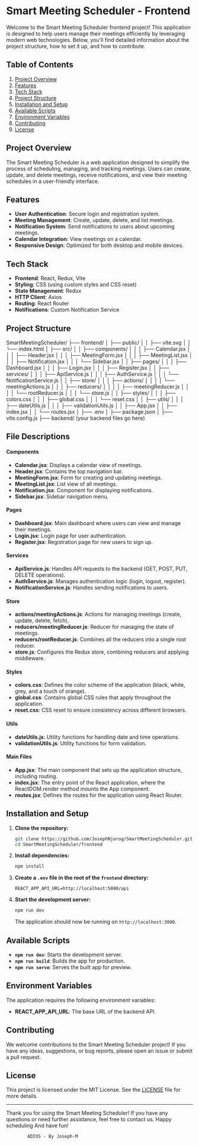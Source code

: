 # Smart Meeting Scheduler - Frontend

Welcome to the Smart Meeting Scheduler frontend project! This application is designed to help users manage their meetings efficiently by leveraging modern web technologies. Below, you'll find detailed information about the project structure, how to set it up, and how to contribute.

## Table of Contents

1. [Project Overview](#project-overview)
2. [Features](#features)
3. [Tech Stack](#tech-stack)
4. [Project Structure](#project-structure)
5. [Installation and Setup](#installation-and-setup)
6. [Available Scripts](#available-scripts)
7. [Environment Variables](#environment-variables)
8. [Contributing](#contributing)
9. [License](#license)

## Project Overview

The Smart Meeting Scheduler is a web application designed to simplify the process of scheduling, managing, and tracking meetings. Users can create, update, and delete meetings, receive notifications, and view their meeting schedules in a user-friendly interface.

## Features

- **User Authentication**: Secure login and registration system.
- **Meeting Management**: Create, update, delete, and list meetings.
- **Notification System**: Send notifications to users about upcoming meetings.
- **Calendar Integration**: View meetings on a calendar.
- **Responsive Design**: Optimized for both desktop and mobile devices.

## Tech Stack

- **Frontend**: React, Redux, Vite
- **Styling**: CSS (using custom styles and CSS reset)
- **State Management**: Redux
- **HTTP Client**: Axios
- **Routing**: React Router
- **Notifications**: Custom Notification Service

## Project Structure

SmartMeetingScheduler/
├── frontend/
│   ├── public/
│   │   ├── vite.svg
│   │   └── index.html
│   ├── src/
│   │   ├── components/
│   │   │   ├── Calendar.jsx
│   │   │   ├── Header.jsx
│   │   │   ├── MeetingForm.jsx
│   │   │   ├── MeetingList.jsx
│   │   │   ├── Notification.jsx
│   │   │   └── Sidebar.jsx
│   │   ├── pages/
│   │   │   ├── Dashboard.jsx
│   │   │   ├── Login.jsx
│   │   │   ├── Register.jsx
│   │   ├── services/
│   │   │   ├── ApiService.js
│   │   │   ├── AuthService.js
│   │   │   └── NotificationService.js
│   │   ├── store/
│   │   │   ├── actions/
│   │   │   │   └── meetingActions.js
│   │   │   ├── reducers/
│   │   │   │   ├── meetingReducer.js
│   │   │   │   └── rootReducer.js
│   │   │   └── store.js
│   │   ├── styles/
│   │   │   ├── colors.css
│   │   │   ├── global.css
│   │   │   └── reset.css
│   │   ├── utils/
│   │   │   ├── dateUtils.js
│   │   │   ├── validationUtils.js
│   │   ├── App.jsx
│   │   ├── index.jsx
│   │   └── routes.jsx
│   ├── .env
│   ├── package.json
│   ├── vite.config.js
├── backend/ (your backend files go here)


## File Descriptions

#### Components

- **Calendar.jsx**: Displays a calendar view of meetings.
- **Header.jsx**: Contains the top navigation bar.
- **MeetingForm.jsx**: Form for creating and updating meetings.
- **MeetingList.jsx**: List view of all meetings.
- **Notification.jsx**: Component for displaying notifications.
- **Sidebar.jsx**: Sidebar navigation menu.

#### Pages

- **Dashboard.jsx**: Main dashboard where users can view and manage their meetings.
- **Login.jsx**: Login page for user authentication.
- **Register.jsx**: Registration page for new users to sign up.

#### Services

- **ApiService.js**: Handles API requests to the backend (GET, POST, PUT, DELETE operations).
- **AuthService.js**: Manages authentication logic (login, logout, register).
- **NotificationService.js**: Handles sending notifications to users.

#### Store

- **actions/meetingActions.js**: Actions for managing meetings (create, update, delete, fetch).
- **reducers/meetingReducer.js**: Reducer for managing the state of meetings.
- **reducers/rootReducer.js**: Combines all the reducers into a single root reducer.
- **store.js**: Configures the Redux store, combining reducers and applying middleware.

#### Styles

- **colors.css**: Defines the color scheme of the application (black, white, grey, and a touch of orange).
- **global.css**: Contains global CSS rules that apply throughout the application.
- **reset.css**: CSS reset to ensure consistency across different browsers.

#### Utils

- **dateUtils.js**: Utility functions for handling date and time operations.
- **validationUtils.js**: Utility functions for form validation.

#### Main Files

- **App.jsx**: The main component that sets up the application structure, including routing.
- **index.jsx**: The entry point of the React application, where the ReactDOM.render method mounts the App component.
- **routes.jsx**: Defines the routes for the application using React Router.

## Installation and Setup

1. **Clone the repository:**

    ```bash
    git clone https://github.com/JosephNjorog/SmartMeetingScheduler.git
    cd SmartMeetingScheduler/frontend
    ```

2. **Install dependencies:**

    ```bash
    npm install
    ```

3. **Create a `.env` file in the root of the `frontend` directory:**

    ```plaintext
    REACT_APP_API_URL=http://localhost:5000/api
    ```

4. **Start the development server:**

    ```bash
    npm run dev
    ```

    The application should now be running on `http://localhost:3000`.

## Available Scripts

- **`npm run dev`**: Starts the development server.
- **`npm run build`**: Builds the app for production.
- **`npm run serve`**: Serves the built app for preview.

## Environment Variables

The application requires the following environment variables:

- **REACT_APP_API_URL**: The base URL of the backend API.

## Contributing

We welcome contributions to the Smart Meeting Scheduler project! If you have any ideas, suggestions, or bug reports, please open an issue or submit a pull request.

## License

This project is licensed under the MIT License. See the [LICENSE](LICENSE) file for more details.

---

Thank you for using the Smart Meeting Scheduler! If you have any questions or need further assistance, feel free to contact us. Happy scheduling And have fun!

            
            
            ADIOS - By Joseph-M

